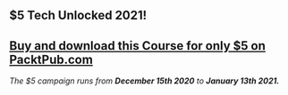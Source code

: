 ## $5 Tech Unlocked 2021!
[Buy and download this Course for only $5 on PacktPub.com](https://www.packtpub.com/product/python-advanced-guide-to-artificial-intelligence/9781789957211)
-----
*The $5 campaign         runs from __December 15th 2020__ to __January 13th 2021.__*

